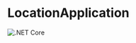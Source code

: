 # LocationApplication
![.NET Core](https://github.com/KarolMaliglowka/LocationApplication/workflows/.NET%20Core/badge.svg?branch=master&event=page_build)

